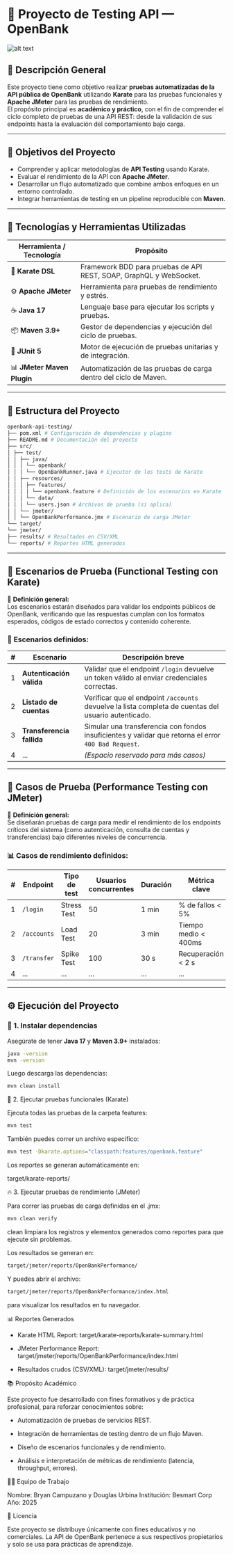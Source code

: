 # 🏦 Proyecto de Testing API — OpenBank

![alt text](https://github.com/Bryan-Campuzano/Open-Bank-Automation_practice/blob/master/banner.pngB)

## 📘 Descripción General

Este proyecto tiene como objetivo realizar **pruebas automatizadas de la API pública de OpenBank** utilizando **Karate** para las pruebas funcionales y **Apache JMeter** para las pruebas de rendimiento.  
El propósito principal es **académico y práctico**, con el fin de comprender el ciclo completo de pruebas de una API REST: desde la validación de sus endpoints hasta la evaluación del comportamiento bajo carga.

---

## 🎯 Objetivos del Proyecto

- Comprender y aplicar metodologías de **API Testing** usando Karate.
- Evaluar el rendimiento de la API con **Apache JMeter**.
- Desarrollar un flujo automatizado que combine ambos enfoques en un entorno controlado.
- Integrar herramientas de testing en un pipeline reproducible con **Maven**.

---

## 🧰 Tecnologías y Herramientas Utilizadas

| Herramienta / Tecnología | Propósito |
|---------------------------|------------|
| 🐍 **Karate DSL** | Framework BDD para pruebas de API REST, SOAP, GraphQL y WebSocket. |
| ⚙️ **Apache JMeter** | Herramienta para pruebas de rendimiento y estrés. |
| ☕ **Java 17** | Lenguaje base para ejecutar los scripts y pruebas. |
| 📦 **Maven 3.9+** | Gestor de dependencias y ejecución del ciclo de pruebas. |
| 🧩 **JUnit 5** | Motor de ejecución de pruebas unitarias y de integración. |
| 📊 **JMeter Maven Plugin** | Automatización de las pruebas de carga dentro del ciclo de Maven. |

---

## 📁 Estructura del Proyecto

```bash
openbank-api-testing/
├── pom.xml # Configuración de dependencias y plugins
├── README.md # Documentación del proyecto
├── src/
│ ├── test/
│ │ ├── java/
│ │ │ └── openbank/
│ │ │ └── OpenBankRunner.java # Ejecutor de los tests de Karate
│ │ ├── resources/
│ │ │ ├── features/
│ │ │ │ └── openbank.feature # Definición de los escenarios en Karate
│ │ │ └── data/
│ │ │ └── users.json # Archivos de prueba (si aplica)
│ │ └── jmeter/
│ │ └── OpenBankPerformance.jmx # Escenario de carga JMeter
└── target/
└── jmeter/
├── results/ # Resultados en CSV/XML
└── reports/ # Reportes HTML generados
```
---

## 🧪 Escenarios de Prueba (Functional Testing con Karate)

📌 **Definición general:**  
Los escenarios estarán diseñados para validar los endpoints públicos de OpenBank, verificando que las respuestas cumplan con los formatos esperados, códigos de estado correctos y contenido coherente.

### 🧩 **Escenarios definidos:**

| # | Escenario | Descripción breve |
|---|------------|-------------------|
| 1 | **Autenticación válida** | Validar que el endpoint `/login` devuelve un token válido al enviar credenciales correctas. |
| 2 | **Listado de cuentas** | Verificar que el endpoint `/accounts` devuelve la lista completa de cuentas del usuario autenticado. |
| 3 | **Transferencia fallida** | Simular una transferencia con fondos insuficientes y validar que retorna el error `400 Bad Request`. |
| 4 | ... | *(Espacio reservado para más casos)* |

---

## 🚀 Casos de Prueba (Performance Testing con JMeter)

📌 **Definición general:**  
Se diseñarán pruebas de carga para medir el rendimiento de los endpoints críticos del sistema (como autenticación, consulta de cuentas y transferencias) bajo diferentes niveles de concurrencia.

### 📊 **Casos de rendimiento definidos:**

| # | Endpoint | Tipo de test | Usuarios concurrentes | Duración | Métrica clave |
|---|-----------|---------------|------------------------|-----------|----------------|
| 1 | `/login` | Stress Test | 50 | 1 min | % de fallos < 5% |
| 2 | `/accounts` | Load Test | 20 | 3 min | Tiempo medio < 400ms |
| 3 | `/transfer` | Spike Test | 100 | 30 s | Recuperación < 2 s |
| 4 | ... | ... | ... | ... | ... |

---

## ⚙️ Ejecución del Proyecto

### 🔧 1. Instalar dependencias
Asegúrate de tener **Java 17** y **Maven 3.9+** instalados:

```bash
java -version
mvn -version
```
Luego descarga las dependencias:

```bash
mvn clean install
```

🧩 2. Ejecutar pruebas funcionales (Karate)

Ejecuta todas las pruebas de la carpeta features:

```bash
mvn test
```

También puedes correr un archivo específico:
```bash
mvn test -Dkarate.options="classpath:features/openbank.feature"
```

Los reportes se generan automáticamente en:

target/karate-reports/

🔥 3. Ejecutar pruebas de rendimiento (JMeter)

Para correr las pruebas de carga definidas en el .jmx:

```bash
mvn clean verify
```
clean limpiara los registros y elementos generados como reportes para que ejecute sin problemas.

Los resultados se generan en:

```bash
target/jmeter/reports/OpenBankPerformance/
```

Y puedes abrir el archivo:
```bash
target/jmeter/reports/OpenBankPerformance/index.html
```
para visualizar los resultados en tu navegador.

📊 Reportes Generados

* Karate HTML Report: target/karate-reports/karate-summary.html

* JMeter Performance Report: target/jmeter/reports/OpenBankPerformance/index.html

* Resultados crudos (CSV/XML): target/jmeter/results/

📚 Propósito Académico

Este proyecto fue desarrollado con fines formativos y de práctica profesional, para reforzar conocimientos sobre:

* Automatización de pruebas de servicios REST.

* Integración de herramientas de testing dentro de un flujo Maven.

* Diseño de escenarios funcionales y de rendimiento.

* Análisis e interpretación de métricas de rendimiento (latencia, throughput, errores).

👩‍💻 Equipo de Trabajo

Nombre: Bryan Campuzano y Douglas Urbina
Institución: Besmart Corp
Año: 2025

📝 Licencia

Este proyecto se distribuye únicamente con fines educativos y no comerciales.
La API de OpenBank pertenece a sus respectivos propietarios y solo se usa para prácticas de aprendizaje.